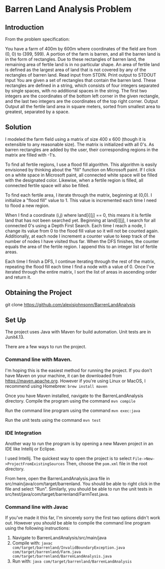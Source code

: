 # Barren Land Analysis Problem

## Introduction 
From the problem specification: 

You have a farm of 400m by 600m where coordinates of the field are from (0, 0) to (399, 599). A portion of the farm is barren, and all the barren land is in the form of rectangles. Due to these rectangles of barren land, the remaining area of fertile land is in no particular shape. An area of fertile land is defined as the largest area of land that is not covered by any of the rectangles of barren land. 
Read input from STDIN. Print output to STDOUT 
Input 
You are given a set of rectangles that contain the barren land. These rectangles are defined in a string, which consists of four integers separated by single spaces, with no additional spaces in the string. The first two integers are the coordinates of the bottom left corner in the given rectangle, and the last two integers are the coordinates of the top right corner. 
Output 
Output all the fertile land area in square meters, sorted from smallest area to greatest, separated by a space. 

## Solution 
I modeled the farm field using a matrix of size 400 x 600 (though it is extensible to any reasonable size). The matrix is initialized with all 0's. As barren rectangles
are added by the user, their corresponding regions in the matrix are filled with -1's. 

To find all fertile regions, I use a flood fill algorithm. This algorithm is easily envisioned by thinking about the "fill" function on Microsoft paint. If I click 
on a white space in Microsoft paint, all connected white space will be filled with the designated color. Likewise, when a fertile region is filled, all connected 
fertile space will also be filled. 

To find each fertile area, I iterate through the matrix, beginning at (0,0). I initialize a "flood fill" value to 1. This value is incremented each time I need to flood a new region.

When I find a coordinate (i,j) where land[i][j] == 0, this means it is fertile land that has not been searched yet.
Beginning at land[i][j], I search for all connected 0's using a Depth First Search. Each time I reach a node, I change its value from 0 to the flood fill value
so it will not be counted again. Additionally, at each node I increment a counter value to keep track of the number of nodes I have visited thus far. When the DFS finishes, the counter equals the area of the fertile region. I append this to an integer list of fertile areas. 

Each time I finish a DFS, I continue iterating through the rest of the matrix, repeating the flood fill each time I find a node with a value of 0. Once I've 
iterated through the entire matrix, I sort the list of areas in ascending order and return it.

## Obtaining the Project

git clone https://github.com/alexisjohnsonn/BarrenLandAnalysis

## Set Up
The project uses Java with Maven for build automation. Unit tests are in Junit4.13.

There are a few ways to run the project. 
### Command line with Maven. 
I'm hoping this is the easiest method for running the project. If you don't have Maven on your machine, it can be downloaded from https://maven.apache.org. However if you're using Linux or MacOS, I recommend using Homebrew:
 ```brew install maven```
 
 Once you have Maven installed, navigate to the BarrenLandAnalysis directory.
 Compile the program using the command 
 ```mvn compile```
 
 Run the command line program using the command
 ```mvn exec:java```
 
 Run the unit tests using the command
 ```mvn test```
 
 ### IDE Integration
 Another way to run the program is by opening a new Maven project in an IDE like Intellij or Eclipse. 

 I used Intellij. The quickest way to open the project is to select 
 ```File->New->ProjectFromExistingSources```
 Then, choose the ```pom.xml``` file in the root directory.
 
 From here, open the BarrenLandAnalysis.java file in src/main/java/com/target/barrenland. You should be able to 
 right click in the file and select "Run". Similarly, you should be able to run the unit tests
 in src/test/java/com/target/barrenland/FarmTest.java.
 
 ### Command line with Javac
 If you've made it this far, I'm sincerely sorry the first two options didn't work out. However you *should*
 be able to compile the command line program using the following instructions: 
 
 
 1. Navigate to BarrenLandAnalysis/src/main/java
 2. Compile with: 
 ```javac com/target/barrenland/InvalidBoundaryException.java com/target/barrenland/Farm.java com/target/barrenland/BarrenLandAnalysis.java ```
 3. Run with: 
 ```java com/target/barrenland/BarrenLandAnalysis```
